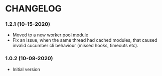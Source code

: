 # CHANGELOG

### 1.2.1 (10-15-2020)

* Moved to a new [worker pool module][1]
* Fix an issue, when the same thread had cached modules, that caused invalid cucumber cli behaviour (missed hooks, timeouts etc).

### 1.0.2 (10-08-2020)

* Initial version


[1]: https://www.npmjs.com/package/workerpool